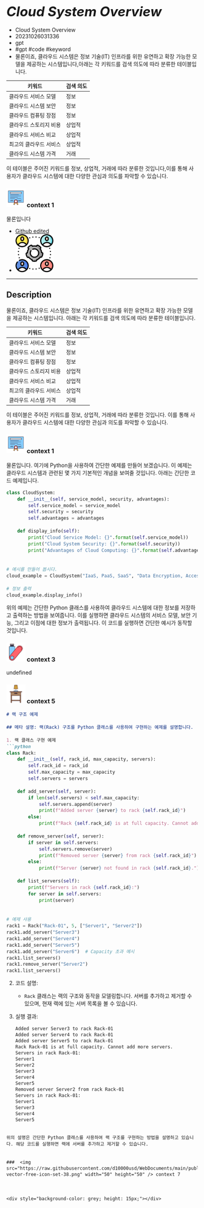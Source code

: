 # **<span style="font-size: 35px; font-style: italic;">Cloud System Overview</span>**


- Cloud System Overview  
- 20231026031336  
- gpt  
- #gpt #code #keyword  
- 물론이죠, 클라우드 시스템은 정보 기술(IT) 인프라를 위한 유연하고 확장 가능한 모델을 제공하는 시스템입니다,아래는 각 키워드를 검색 의도에 따라 분류한 테이블입니다.

| 키워드 | 검색 의도 |
|--------|-----------|
| 클라우드 서비스 모델 | 정보 |
| 클라우드 시스템 보안 | 정보 |
| 클라우드 컴퓨팅 장점 | 정보 |
| 클라우드 스토리지 비용 | 상업적 |
| 클라우드 서비스 비교 | 상업적 |
| 최고의 클라우드 서비스 | 상업적 |
| 클라우드 시스템 가격 | 거래 |

이 테이블은 주어진 키워드를 정보, 상업적, 거래에 따라 분류한 것입니다,이를 통해 사용자가 클라우드 시스템에 대한 다양한 관심과 의도를 파악할 수 있습니다.


###  <img src="https://raw.githubusercontent.com/d10000usd/WebDocuments/main/public/icon/space/workspace-vector-free-icon-set-38.png" width="50" height="50" /> context 1  



물론입니다  
- [Github edited](http://www.github.com "깃허브")
- <img src="https://raw.githubusercontent.com/d10000usd/WebDocuments/main/public/icon/Team/22-gear assembly.svg" width="100" height="100" />  
**** 


## Description  

물론이죠, 클라우드 시스템은 정보 기술(IT) 인프라를 위한 유연하고 확장 가능한 모델을 제공하는 시스템입니다. 아래는 각 키워드를 검색 의도에 따라 분류한 테이블입니다.

| 키워드 | 검색 의도 |
|--------|-----------|
| 클라우드 서비스 모델 | 정보 |
| 클라우드 시스템 보안 | 정보 |
| 클라우드 컴퓨팅 장점 | 정보 |
| 클라우드 스토리지 비용 | 상업적 |
| 클라우드 서비스 비교 | 상업적 |
| 최고의 클라우드 서비스 | 상업적 |
| 클라우드 시스템 가격 | 거래 |

이 테이블은 주어진 키워드를 정보, 상업적, 거래에 따라 분류한 것입니다. 이를 통해 사용자가 클라우드 시스템에 대한 다양한 관심과 의도를 파악할 수 있습니다.


###  <img src="https://raw.githubusercontent.com/d10000usd/WebDocuments/main/public/icon/space/workspace-vector-free-icon-set-38.png" width="50" height="50" /> context 1  



물론입니다. 여기에 Python을 사용하여 간단한 예제를 만들어 보겠습니다. 이 예제는 클라우드 시스템과 관련된 몇 가지 기본적인 개념을 보여줄 것입니다. 아래는 간단한 코드 예제입니다.

```python
class CloudSystem:
    def __init__(self, service_model, security, advantages):
        self.service_model = service_model
        self.security = security
        self.advantages = advantages

    def display_info(self):
        print("Cloud Service Model: {}".format(self.service_model))
        print("Cloud System Security: {}".format(self.security))
        print("Advantages of Cloud Computing: {}".format(self.advantages))


# 예시를 만들어 봅시다.
cloud_example = CloudSystem("IaaS, PaaS, SaaS", "Data Encryption, Access Control", "Scalability, Cost Efficiency")

# 정보 출력
cloud_example.display_info()
```

위의 예제는 간단한 Python 클래스를 사용하여 클라우드 시스템에 대한 정보를 저장하고 출력하는 방법을 보여줍니다. 이를 실행하면 클라우드 시스템의 서비스 모델, 보안 기능, 그리고 이점에 대한 정보가 출력됩니다. 이 코드를 실행하면 간단한 예시가 동작할 것입니다.


###  <img src="https://raw.githubusercontent.com/d10000usd/WebDocuments/main/public/icon/space/workspace-vector-free-icon-set-40.png" width="50" height="50" /> context 3  



undefined


###  <img src="https://raw.githubusercontent.com/d10000usd/WebDocuments/main/public/icon/space/workspace-vector-free-icon-set-33.png" width="50" height="50" /> context 5  



```markdown
# 랙 구조 예제

## 메타 설명: 랙(Rack) 구조를 Python 클래스를 사용하여 구현하는 예제를 설명합니다.

1. 랙 클래스 구현 예제
```python
class Rack:
    def __init__(self, rack_id, max_capacity, servers):
        self.rack_id = rack_id
        self.max_capacity = max_capacity
        self.servers = servers

    def add_server(self, server):
        if len(self.servers) < self.max_capacity:
            self.servers.append(server)
            print(f"Added server {server} to rack {self.rack_id}")
        else:
            print(f"Rack {self.rack_id} is at full capacity. Cannot add more servers.")

    def remove_server(self, server):
        if server in self.servers:
            self.servers.remove(server)
            print(f"Removed server {server} from rack {self.rack_id}")
        else:
            print(f"Server {server} not found in rack {self.rack_id}.")

    def list_servers(self):
        print(f"Servers in rack {self.rack_id}:")
        for server in self.servers:
            print(server)


# 예제 사용
rack1 = Rack("Rack-01", 5, ["Server1", "Server2"])
rack1.add_server("Server3")
rack1.add_server("Server4")
rack1.add_server("Server5")
rack1.add_server("Server6")  # Capacity 초과 예시
rack1.list_servers()
rack1.remove_server("Server2")
rack1.list_servers()
```

2. 코드 설명:
   - `Rack` 클래스는 랙의 구조와 동작을 모델링합니다. 서버를 추가하고 제거할 수 있으며, 현재 랙에 있는 서버 목록을 볼 수 있습니다.

3. 실행 결과:
   ```plaintext
   Added server Server3 to rack Rack-01
   Added server Server4 to rack Rack-01
   Added server Server5 to rack Rack-01
   Rack Rack-01 is at full capacity. Cannot add more servers.
   Servers in rack Rack-01:
   Server1
   Server2
   Server3
   Server4
   Server5
   Removed server Server2 from rack Rack-01
   Servers in rack Rack-01:
   Server1
   Server3
   Server4
   Server5
   ```
```

위의 설명은 간단한 Python 클래스를 사용하여 랙 구조를 구현하는 방법을 설명하고 있습니다. 해당 코드를 실행하면 랙에 서버를 추가하고 제거할 수 있습니다.


###  <img src="https://raw.githubusercontent.com/d10000usd/WebDocuments/main/public/icon/space/workspace-vector-free-icon-set-38.png" width="50" height="50" /> context 7  



<div style="background-color: grey; height: 15px;"></div>

